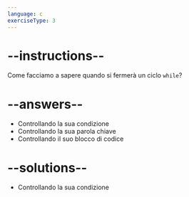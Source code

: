 ```yaml
---
language: c
exerciseType: 3
---
```


# --instructions--

Come facciamo a sapere quando si fermerà un ciclo `while`?

# --answers--

- Controllando la sua condizione
- Controllando la sua parola chiave
- Controllando il suo blocco di codice

# --solutions--

- Controllando la sua condizione
